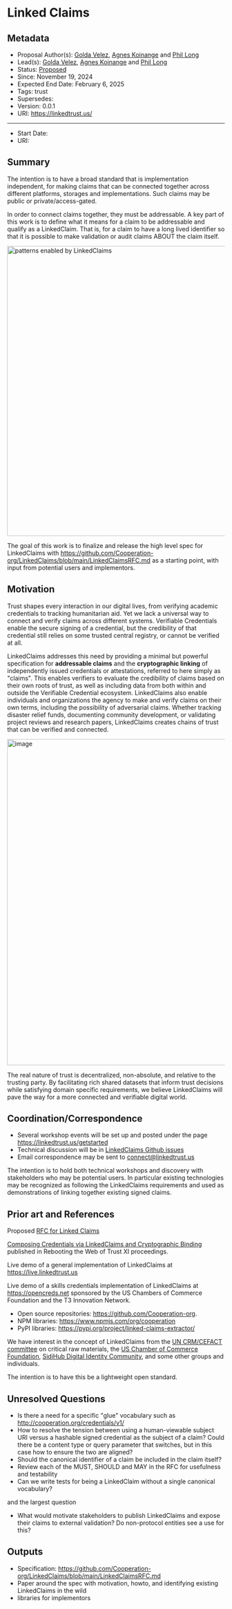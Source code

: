 # Linked Claims

## Metadata
- Proposal Author(s): [Golda Velez](https://github.com/gvelez17), [Agnes Koinange](https://github.com/Agneskoinange) and [Phil Long](https://www.linkedin.com/in/longpd/)
- Lead(s): [Golda Velez](https://www.linkedin.com/in/goldavelez/), [Agnes Koinange](https://github.com/Agneskoinange) and [Phil Long](https://www.linkedin.com/in/longpd/)
- Status: [Proposed]()
- Since: November 19, 2024
- Expected End Date: February 6, 2025
- Tags: trust
- Supersedes: 
- Version: 0.0.1
- URI: https://linkedtrust.us/
---
[//]: # (Do not fill out below. To be filled out by chairs post-approval)
- Start Date: 
- URI: 

## Summary 

The intention is to have a broad standard that is implementation independent, for making claims that can be connected together across different platforms, storages and implementations. Such claims may be public or private/access-gated.

In order to connect claims together, they must be addressable.  A key part of this work is to define what it means for a claim to be addressable and qualify as a LinkedClaim.
That is, for a claim to have a long lived identifier so that it is possible to make validation or audit claims ABOUT the claim itself.  

<img width="672" alt="patterns enabled by LinkedClaims" src="https://github.com/user-attachments/assets/bfc3aa76-e21c-4201-a40b-9ecbdfca1824">


The goal of this work is to finalize and release the high level spec for 
LinkedClaims with https://github.com/Cooperation-org/LinkedClaims/blob/main/LinkedClaimsRFC.md as a starting point, with input from potential users and implementors.

## Motivation

Trust shapes every interaction in our digital lives, from verifying academic credentials to tracking humanitarian aid. Yet we lack a universal 
way to connect and verify claims across different systems. Verifiable Credentials enable the secure signing of a credential, but the credibility of that credential still relies on some trusted central registry, or cannot be verified at all.  

LinkedClaims addresses this need by providing a minimal but powerful specification for **addressable claims** and the **cryptographic linking** of independently issued credentials or attestations, referred to here simply as "claims". This enables 
verifiers to evaluate the credibility of claims based on their own roots of trust, as well as including data from both within and outside the Verifiable Credential ecosystem.  LinkedClaims also enable individuals and organizations 
the agency to make and verify claims on their own terms, including the possibility of adversarial claims.  Whether tracking disaster relief funds, documenting community development,
or validating project reviews and research papers, LinkedClaims creates chains of trust that can be verified and connected. 

<img width="756" alt="image" src="https://github.com/user-attachments/assets/be515883-4b17-40eb-81db-eed6a96ed8f3">

The real nature of trust is decentralized, non-absolute, and relative to the trusting party.  By facilitating rich shared datasets that inform trust decisions while satisfying domain specific requirements, we believe LinkedClaims will pave the way for a more connected and verifiable digital world.  


## Coordination/Correspondence

- Several workshop events will be set up and posted under the page https://linkedtrust.us/getstarted
- Technical discussion will be in [LinkedClaims Github issues](https://github.com/Cooperation-org/LinkedClaims/issues) 
- Email correspondence may be sent to connect@linkedtrust.us

The intention is to hold both technical workshops and discovery with stakeholders who may be potential users.  In particular existing technologies may be recognized as following the LinkedClaims requirements and used as demonstrations of linking together existing signed claims.

## Prior art and References

Proposed [RFC for Linked Claims](https://github.com/Cooperation-org/LinkedClaims/blob/main/LinkedClaimsRFC.md)

[Composing Credentials via LinkedClaims and Cryptographic Binding](https://github.com/WebOfTrustInfo/rwot11-the-hague/blob/master/final-documents/composable-credentials.pdf) published in Rebooting the Web of Trust XI proceedings.

Live demo of a general implementation of LinkedClaims at https://live.linkedtrust.us

Live demo of a skills credentials implementation of LinkedClaims at https://opencreds.net sponsored by the US Chambers of Commerce Foundation and the T3 Innovation Network.  

- Open source repositories: https://github.com/Cooperation-org.
- NPM libraries: https://www.npmjs.com/org/cooperation
- PyPI libraries: https://pypi.org/project/linked-claims-extractor/
   
We have interest in the concept of LinkedClaims from the [UN CRM/CEFACT committee](https://uncefact.github.io/project-crm/) on critical raw materials, the [US Chamber of Commerce Foundation](https://www.uschamberfoundation.org/), [SidiHub Digital Identity Community](https://sidi-hub.community/), and some other groups and individuals.  

The intention is to have this be a lightweight open standard.

## Unresolved Questions

- Is there a need for a specific "glue" vocabulary such as http://cooperation.org/credentials/v1/
- How to resolve the tension between using a human-viewable subject URI versus a hashable signed credential as the subject of a claim?  Could there be a content type or query parameter that switches, but in this case how to ensure the two are aligned?
- Should the canonical identifier of a claim be included in the claim itself?
- Review each of the MUST, SHOULD and MAY in the RFC for usefulness and testability
- Can we write tests for being a LinkedClaim without a single canonical vocabulary?  

and the largest question

 - What would motivate stakeholders to publish LinkedClaims and expose their claims to external validation?  Do non-protocol entities see a use for this?

## Outputs

- Specification: https://github.com/Cooperation-org/LinkedClaims/blob/main/LinkedClaimsRFC.md
- Paper around the spec with motivation, howto, and identifying existing LinkedClaims in the wild 
- libraries for implementors
